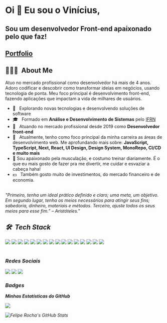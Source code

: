 # Oi 👋 Eu sou o Vinícius,


Sou um desenvolvedor Front-end apaixonado pelo que faz!
----------------------

## [Portfolio](https://vinicius-frontend.vercel.app)

<h2> 👨🏻‍💻 &nbsp;About Me </h2>

Atuo no mercado profissional como desenvolvedor há mais de 4 anos. Adoro codificar e descobrir como transformar ideias em negócios, usando tecnologia de ponta. Meu foco principal é desenvolvimento front-end, fazendo aplicações que impactam a vida de milhares de usuários.

* 🤔 &nbsp; Explorando novas tecnologias e desenvolvendo soluções de software
* 🎓 &nbsp; Formado em **Análise e Desenvolvimento de Sistemas** pelo <a href="https://portal.ifrn.edu.br/ensino/cursos/cursos-de-graduacao/tecnologia/tecnologia-em-analise-e-desenvolvimento-de-sistemas/view">IFRN</a>
* 💼 &nbsp; Atuando no mercado profissional desde 2019 como **Desenvolvedor front-end**
* 🌱 &nbsp; Atualmente, tenho como foco principal da minha carreira as áreas de desenvolvimento web. Me aprofundando mais sobre: **JavaScript, TypeScript, Next, React, UI Design, Design System, MonoRepo, CI/CD e muito mais**
* 💪 Sou apaixonado pela musculação, e costumo treinar diariamente. É o que eu mais gosto de fazer pra me divertir, me cuidar e esvaziar a cabeça haha!
* 💵 &nbsp; Também gosto muito de investimentos, do mercado financeiro e de economia.

<br />

<i>
"Primeiro, tenha um ideal prático definido e claro; uma meta, um objetivo. Em segundo lugar, tenha os meios necessários para atingir seus fins; sabedoria, dinheiro, materiais e métodos. Terceiro, ajuste todos os seus meios para esse fim.” – Aristóteles."
<i/>

<h2> 🛠 &nbsp;Tech Stack</h2>

<div style="display: inline_block">
<img src="https://img.shields.io/badge/HTML-e34c26?style=for-the-badge&logo=html5&logoColor=white">
<img src="https://img.shields.io/badge/CSS-264de4?style=for-the-badge&logo=css3&logoColor=white">
<img src="https://img.shields.io/badge/JavaScript-F7DF1E?style=for-the-badge&logo=javascript&logoColor=black">
<img src="https://img.shields.io/badge/TypeScript-007ACC?style=for-the-badge&logo=typescript&logoColor=white">
<img src="https://img.shields.io/badge/Next.js-000000?style=for-the-badge&logo=vercel&logoColor=white">
<img src="https://img.shields.io/badge/React-20232A?style=for-the-badge&logo=react&logoColor=61DAFB">
<img src="https://img.shields.io/badge/React_Router-CA4245?style=for-the-badge&logo=react-router&logoColor=white">
<img src="https://img.shields.io/badge/React_Query-ef4444?style=for-the-badge&logo=react-query&logoColor=white">
<img src="https://img.shields.io/badge/Redux-593D88?style=for-the-badge&logo=redux&logoColor=white">
<img src="https://img.shields.io/badge/Material--UI-0081CB?style=for-the-badge&logo=material-ui&logoColor=white">
<img src="https://img.shields.io/badge/styled--components-DB7093?style=for-the-badge&logo=styled-components&logoColor=white">
<img src="https://img.shields.io/badge/Tailwind_CSS-38B2AC?style=for-the-badge&logo=tailwind-css&logoColor=white">
<img src="https://img.shields.io/badge/Supabase-2b825b?style=for-the-badge&logo=supabase&logoColor=white">
<img src="https://img.shields.io/badge/Prisma-3982CE?style=for-the-badge&logo=Prisma&logoColor=white">
<img src="https://img.shields.io/badge/eslint-3A33D1?style=for-the-badge&logo=eslint&logoColor=white">
<img src="https://img.shields.io/badge/Figma-A259FF?style=for-the-badge&logo=figma&logoColor=white">
</div>
</br>

### Redes Sociais

<p>
<a href="https://instagram.com/fernandesv_" target="_blank"><img src="https://img.shields.io/badge/-Instagram-%23E4405F?style=for-the-badge&logo=instagram&logoColor=white" target="_blank"></a>
<a href="https://www.linkedin.com/in/vinicius-fernandes-3a6686139" target="_blank"><img src="https://img.shields.io/badge/-LinkedIn-%230077B5?style=for-the-badge&logo=linkedin&logoColor=white" target="_blank"></a> 
<a href = "mailto:vinicius.dev.contact@gmail.com"><img src="https://img.shields.io/badge/-Gmail-%23333?style=for-the-badge&logo=gmail&logoColor=white" target="_blank"></a>
</p>

### Badges

<b>Minhas Estatísticas do GitHub</b>

<a href="http://www.github.com/fernandes-vinicius"><img src="https://github-readme-streak-stats.herokuapp.com/?user=fernandes-vinicius&stroke=ffffff&background=171717&ring=3382ed&fire=3382ed&currStreakNum=ffffff&currStreakLabel=3382ed&sideNums=ffffff&sideLabels=ffffff&dates=ffffff&hide_border=true" /></a>

![Felipe Rocha's GitHub Stats](https://github-readme-stats.vercel.app/api?username=fernandes-vinicius&show_icons=true&theme=dracula)
